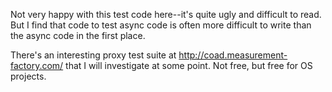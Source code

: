 Not very happy with this test code here--it's quite ugly and difficult to read.
But I find that code to test async code is often more difficult to write than
the async code in the first place.

There's an interesting proxy test suite at
<http://coad.measurement-factory.com/> that I will investigate at some point.
Not free, but free for OS projects.
